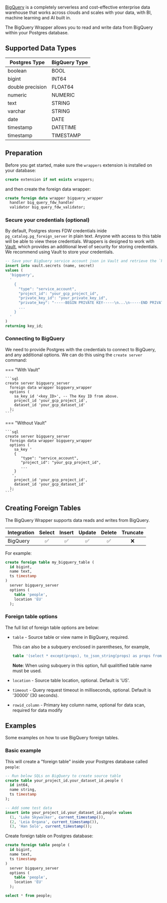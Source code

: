 [BigQuery](https://cloud.google.com/bigquery) is a completely serverless and cost-effective enterprise data warehouse that works across clouds and scales with your data, with BI, machine learning and AI built in.

The BigQuery Wrapper allows you to read and write data from BigQuery within your Postgres database.

## Supported Data Types

| Postgres Type      | BigQuery Type   |
| ------------------ | --------------- |
| boolean            | BOOL            |
| bigint             | INT64           |
| double precision   | FLOAT64         |
| numeric            | NUMERIC         |
| text               | STRING          |
| varchar            | STRING          |
| date               | DATE            |
| timestamp          | DATETIME        |
| timestamp          | TIMESTAMP       |

## Preparation

Before you get started, make sure the `wrappers` extension is installed on your database:

```sql
create extension if not exists wrappers;
```

and then create the foreign data wrapper:

```sql
create foreign data wrapper bigquery_wrapper
  handler big_query_fdw_handler
  validator big_query_fdw_validator;
```

### Secure your credentials (optional)

By default, Postgres stores FDW credentials inide `pg_catalog.pg_foreign_server` in plain text. Anyone with access to this table will be able to view these credentials. Wrappers is designed to work with [Vault](https://supabase.com/docs/guides/database/vault), which provides an additional level of security for storing credentials. We recommend using Vault to store your credentials.

```sql
-- Save your BigQuery service account json in Vault and retrieve the `key_id`
insert into vault.secrets (name, secret)
values (
  'bigquery',
  '
    {
      "type": "service_account",
      "project_id": "your_gcp_project_id",
      "private_key_id": "your_private_key_id",
      "private_key": "-----BEGIN PRIVATE KEY-----\n...\n-----END PRIVATE KEY-----\n",
      ...
    }
  '
)
returning key_id;
```

### Connecting to BigQuery

We need to provide Postgres with the credentials to connect to BigQuery, and any additional options. We can do this using the `create server` command:

=== "With Vault"

    ```sql
    create server bigquery_server
      foreign data wrapper bigquery_wrapper
      options (
        sa_key_id '<key_ID>', -- The Key ID from above.
        project_id 'your_gcp_project_id',
        dataset_id 'your_gcp_dataset_id'
      );
    ```

=== "Without Vault"

    ```sql
    create server bigquery_server
      foreign data wrapper bigquery_wrapper
      options (
        sa_key '
        {
           "type": "service_account",
           "project_id": "your_gcp_project_id",
           ...
        }
       ',
        project_id 'your_gcp_project_id',
        dataset_id 'your_gcp_dataset_id'
      );
    ```

## Creating Foreign Tables

The BigQuery Wrapper supports data reads and writes from BigQuery.

| Integration | Select            | Insert            | Update            | Delete            | Truncate          |
| ----------- | :----:            | :----:            | :----:            | :----:            | :----:            |
| BigQuery    | :white_check_mark:| :white_check_mark:| :white_check_mark:| :white_check_mark:| :x:               |

For example:

```sql
create foreign table my_bigquery_table (
  id bigint,
  name text,
  ts timestamp
)
  server bigquery_server
  options (
    table 'people',
    location 'EU'
  );
```

### Foreign table options

The full list of foreign table options are below:

- `table` - Source table or view name in BigQuery, required.

   This can also be a subquery enclosed in parentheses, for example,

   ```sql
   table '(select * except(props), to_json_string(props) as props from `my_project.my_dataset.my_table`)'
   ```

   **Note**: When using subquery in this option, full qualitified table name must be used.

- `location` - Source table location, optional. Default is 'US'.
- `timeout` - Query request timeout in milliseconds, optional. Default is '30000' (30 seconds).
- `rowid_column` - Primary key column name, optional for data scan, required for data modify

## Examples

Some examples on how to use BigQuery foreign tables.

### Basic example

This will create a "foreign table" inside your Postgres database called `people`: 

```sql
-- Run below SQLs on BigQuery to create source table
create table your_project_id.your_dataset_id.people (
  id int64,
  name string,
  ts timestamp
);

-- Add some test data
insert into your_project_id.your_dataset_id.people values
  (1, 'Luke Skywalker', current_timestamp()), 
  (2, 'Leia Organa', current_timestamp()), 
  (3, 'Han Solo', current_timestamp());
```

Create foreign table on Postgres database:

```sql
create foreign table people (
  id bigint,
  name text,
  ts timestamp
)
  server bigquery_server
  options (
    table 'people',
    location 'EU'
  );

select * from people;
```

